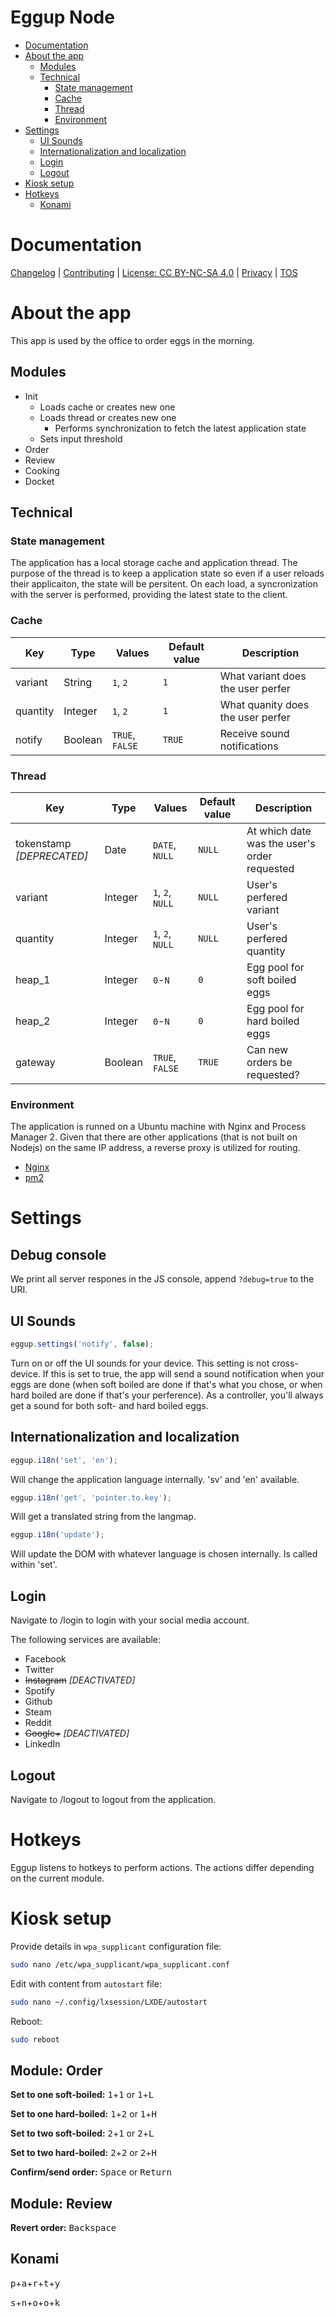 Eggup Node
==========


* [Documentation](#user-content-documentation)
* [About the app](#user-content-about-the-app)
  * [Modules](#user-content-modules)
  * [Technical](#user-content-technical)
    * [State management](#user-content-state-management)
    * [Cache](#user-content-cache)
    * [Thread](#user-content-thread)
    * [Environment](#user-content-environment)
* [Settings](#user-content-settings)
  * [UI Sounds](#user-content-ui-sounds)
  * [Internationalization and localization](#user-content-internationalization-and-localization)
  * [Login](#user-content-login)
  * [Logout](#user-content-logout)
* [Kiosk setup](#user-content-kiosk-setup)
* [Hotkeys](#user-content-hotkeys)
  * [Konami](#user-content-konami)


# Documentation
[Changelog](CHANGELOG.markdown) | [Contributing](CONTRIBUTING.markdown) | [License: CC BY-NC-SA 4.0](LICENSE.markdown) | [Privacy](PRIVACY.markdown) | [TOS](TOS.markdown)


# About the app

This app is used by the office to order eggs in the morning.


## Modules
* Init
  * Loads cache or creates new one
  * Loads thread or creates new one
    * Performs synchronization to fetch the latest application state
  * Sets input threshold
* Order
* Review
* Cooking
* Docket


## Technical

### State management

The application has a local storage cache and application thread. The purpose of the thread is to keep a application state so even if a user reloads their applicaiton, the state will be persitent. On each load, a syncronization with the server is performed, providing the latest state to the client.

### Cache

| Key      | Type    | Values          | Default value | Description                       |
| -------- | ------- | --------------- | ------------- | --------------------------------- |
| variant  | String  | `1`, `2`        | `1`           | What variant does the user perfer |
| quantity | Integer | `1`, `2`        | `1`           | What quanity does the user perfer |
| notify   | Boolean | `TRUE`, `FALSE` | `TRUE`        | Receive sound notifications       |

### Thread

| Key                       | Type    | Values           | Default value | Description                                  |
| ------------------------- | ------- | ---------------- | ------------- | -------------------------------------------- |
| tokenstamp *[DEPRECATED]* | Date    | `DATE`, `NULL`   | `NULL`        | At which date was the user's order requested |
| variant                   | Integer | `1`, `2`, `NULL` | `NULL`        | User's perfered variant                      |
| quantity                  | Integer | `1`, `2`, `NULL` | `NULL`        | User's perfered quantity                     |
| heap_1                    | Integer | `0`-`N`          | `0`           | Egg pool for soft boiled eggs                |
| heap_2                    | Integer | `0`-`N`          | `0`           | Egg pool for hard boiled eggs                |
| gateway                   | Boolean | `TRUE`, `FALSE`  | `TRUE`        | Can new orders be requested?                 |

### Environment

The application is runned on a Ubuntu machine with Nginx and Process Manager 2. Given that there are other applications (that is not built on Nodejs) on the same IP address, a reverse proxy is utilized for routing.

* [Nginx](https://nginx.org/en/)
* [pm2](http://pm2.keymetrics.io/)


# Settings

## Debug console

We print all server respones in the JS console, append `?debug=true` to the URI.

## UI Sounds

```javascript
eggup.settings('notify', false);
```
Turn on or off the UI sounds for your device. This setting is not cross-device. If this is set to true, the app will send a sound notification when your eggs are done (when soft boiled are done if that's what you chose, or when hard boiled are done if that's your perference). As a controller, you'll always get a sound for both soft- and hard boiled eggs.

## Internationalization and localization

```javascript
eggup.i18n('set', 'en');
```
Will change the application language internally. 'sv' and 'en' available.

```javascript
eggup.i18n('get', 'pointer.to.key');
```
Will get a translated string from the langmap.

```javascript
eggup.i18n('update');
```
Will update the DOM with whatever language is chosen internally. Is called within 'set'.

## Login

Navigate to /login to login with your social media account.

The following services are available:
* Facebook
* Twitter
* ~~Instagram~~ *[DEACTIVATED]*
* Spotify
* Github
* Steam
* Reddit
* ~~Google+~~ *[DEACTIVATED]*
* LinkedIn

## Logout

Navigate to /logout to logout from the application.


# Hotkeys

Eggup listens to hotkeys to perform actions.
The actions differ depending on the current module.


# Kiosk setup

Provide details in `wpa_supplicant` configuration file:
```sh
sudo nano /etc/wpa_supplicant/wpa_supplicant.conf
```


Edit with content from `autostart` file:
```sh
sudo nano ~/.config/lxsession/LXDE/autostart
```

Reboot:
```sh
sudo reboot
```


## Module: Order

**Set to one soft-boiled:** <kbd>1</kbd>+<kbd>1</kbd> or <kbd>1</kbd>+<kbd>L</kbd>

**Set to one hard-boiled:** <kbd>1</kbd>+<kbd>2</kbd> or <kbd>1</kbd>+<kbd>H</kbd>

**Set to two soft-boiled:** <kbd>2</kbd>+<kbd>1</kbd> or <kbd>2</kbd>+<kbd>L</kbd>

**Set to two hard-boiled:** <kbd>2</kbd>+<kbd>2</kbd> or <kbd>2</kbd>+<kbd>H</kbd>

**Confirm/send order:** <kbd>Space</kbd> or <kbd>Return</kbd>

## Module: Review

**Revert order:** <kbd>Backspace</kbd>

## Konami

<kbd>p</kbd>+<kbd>a</kbd>+<kbd>r</kbd>+<kbd>t</kbd>+<kbd>y</kbd>

<kbd>s</kbd>+<kbd>n</kbd>+<kbd>o</kbd>+<kbd>o</kbd>+<kbd>k</kbd>
